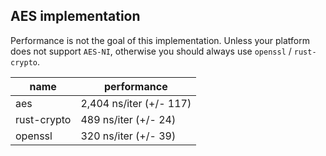 AES implementation
------------------

Performance is not the goal of this implementation.
Unless your platform does not support `AES-NI`, otherwise you should always use `openssl` / `rust-crypto`.


| name			| performance
|---------------|------------------------
| aes			| 2,404 ns/iter	(+/- 117)
| rust-crypto	| 489 ns/iter	(+/- 24)
| openssl		| 320 ns/iter	(+/- 39)
